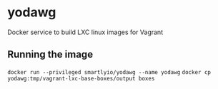 # yodawg

Docker service to build LXC linux images for Vagrant

## Running the image

`docker run --privileged smartlyio/yodawg --name yodawg`
`docker cp yodawg:tmp/vagrant-lxc-base-boxes/output boxes`
